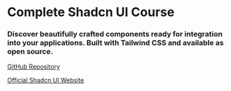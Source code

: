 # Complete Shadcn UI Course

### Discover beautifully crafted components ready for integration into your applications. Built with Tailwind CSS and available as open source.

[GitHub Repository](https://github.com/waleed-codes/Complete-Shadcn-UI-Course)

[Official Shadcn UI Website](https://ui.shadcn.com/)
